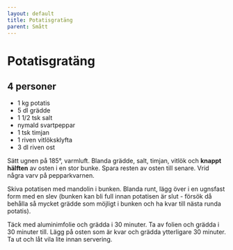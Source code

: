 ```yaml
---
layout: default
title: Potatisgratäng
parent: Smått
---
```

# Potatisgratäng

## 4 personer

- 1 kg potatis
- 5 dl grädde
- 1 1/2 tsk salt
- nymald svartpeppar
- 1 tsk timjan
- 1 riven vitlöksklyfta
- 3 dl riven ost


Sätt ugnen på 185°, varmluft. Blanda grädde, salt, timjan, vitlök och **knappt hälften** av osten i
en stor bunke. Spara resten av osten till senare. Vrid några varv på pepparkvarnen.

Skiva potatisen med mandolin i bunken. Blanda runt, lägg över i en ugnsfast form med en
slev (bunken kan bli full innan potatisen är slut - försök då behålla så mycket grädde som
möjligt i bunken och ha kvar till nästa runda potatis).

Täck med aluminimfolie och grädda i 30 minuter. Ta av folien och grädda i 30 minuter till.
Lägg på osten som är kvar och grädda ytterligare 30 minuter. Ta ut och låt vila lite innan
servering.
